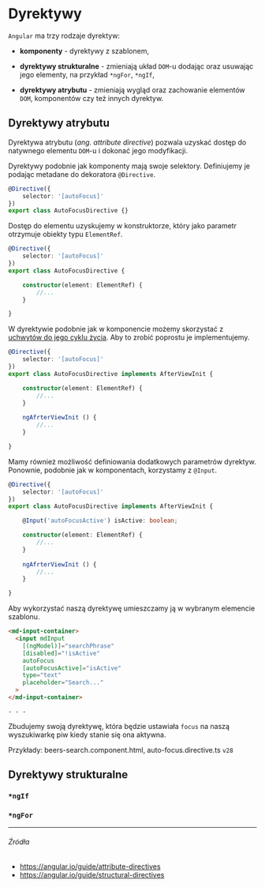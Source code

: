 # Dyrektywy

`Angular` ma trzy rodzaje dyrektyw:

* **komponenty** - dyrektywy z szablonem,

* **dyrektywy strukturalne** - zmieniają układ `DOM`-u dodając oraz usuwając jego elementy, na przykład `*ngFor`, `*ngIf`,

* **dyrektywy atrybutu** - zmieniają wygląd oraz zachowanie elementów `DOM`, komponentów czy też innych dyrektyw.


## Dyrektywy atrybutu

Dyrektywa atrybutu (_ang. attribute directive_) pozwala uzyskać dostęp do natywnego elementu `DOM`-u i dokonać jego modyfikacji.

Dyrektywy podobnie jak komponenty mają swoje selektory. Definiujemy je podając metadane do dekoratora `@Directive`. 

```ts
@Directive({ 
    selector: '[autoFocus]' 
})
export class AutoFocusDirective {}
```

Dostęp do elementu uzyskujemy w konstruktorze, który jako parametr otrzymuje obiekty typu `ElementRef`.

```ts
@Directive({ 
    selector: '[autoFocus]' 
})
export class AutoFocusDirective {

    constructor(element: ElementRef) {
        //...
    }

}
```

W dyrektywie podobnie jak w komponencie możemy skorzystać z [uchwytów do jego cyklu życia](https://mmotel.gitbooks.io/ts-ng-path-angular-part-1/content/component-lifecycle.html). Aby to zrobić poprostu je implementujemy.

```ts
@Directive({ 
    selector: '[autoFocus]' 
})
export class AutoFocusDirective implements AfterViewInit {

    constructor(element: ElementRef) {
        //...
    }
    
    ngAfrterViewInit () {
        //...
    }

}
```

Mamy również możliwość definiowania dodatkowych parametrów dyrektyw. Ponownie, podobnie jak w komponentach, korzystamy z `@Input`.

```ts
@Directive({ 
    selector: '[autoFocus]' 
})
export class AutoFocusDirective implements AfterViewInit {

    @Input('autoFocusActive') isActive: boolean;

    constructor(element: ElementRef) {
        //...
    }
    
    ngAfrterViewInit () {
        //...
    }

}
```

Aby wykorzystać naszą dyrektywę umieszczamy ją w wybranym elemencie szablonu.

```html
<md-input-container>
  <input mdInput
    [(ngModel)]="searchPhrase"
    [disabled]="!isActive"
    autoFocus
    [autoFocusActive]="isActive"
    type="text"
    placeholder="Search..."
  >
</md-input-container>
```

`- - -`

Zbudujemy swoją dyrektywę, która będzie ustawiała `focus` na naszą wyszukiwarkę piw kiedy stanie się ona aktywna.

Przykłady: beers-search.component.html, auto-focus.directive.ts `v28`

## Dyrektywy strukturalne

### `*ngIf`

### `*ngFor`


---

###### Źródła

* https://angular.io/guide/attribute-directives
* https://angular.io/guide/structural-directives